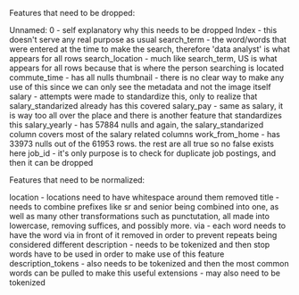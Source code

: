 Features that need to be dropped:

Unnamed: 0 - self explanatory why this needs to be dropped
Index - this doesn't serve any real purpose as usual
search_term - the word/words that were entered at the time to make the search, therefore 'data analyst' is what appears for all rows
search_location - much like search_term, US is what appears for all rows because that is where the person searching is located
commute_time - has all nulls
thumbnail - there is no clear way to make any use of this since we can only see the metadata and not the image itself
salary - attempts were made to standardize this, only to realize that salary_standarized already has this covered
salary_pay - same as salary, it is way too all over the place and there is another feature that standardizes this
salary_yearly - has 57884 nulls and again, the salary_standarized column covers most of the salary related columns
work_from_home - has 33973 nulls out of the 61953 rows. the rest are all true so no false exists here
job_id - it's only purpose is to check for duplicate job postings, and then it can be dropped

Features that need to be normalized:

location - locations need to have whitespace around them removed
title - needs to combine prefixes like sr and senior being combined into one, as well as many other transformations
    such as punctutation, all made into lowercase, removing suffices, and possibly more.
via - each word needs to have the word via in front of it removed in order to prevent repeats being considered different
description - needs to be tokenized and then stop words have to be used in order to make use of this feature
description_tokens - also needs to be tokenized and then the most common words can be pulled to make this useful
extensions - may also need to be tokenized